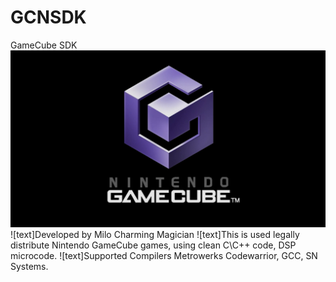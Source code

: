 # GCNSDK
 GameCube SDK
![alt text](https://github.com/MiloCharmingMagician/GCNSDK/blob/master/gc.png?raw=true)
![text]Developed by Milo Charming Magician
![text]This is used legally distribute Nintendo GameCube games, using clean C\C++ code, DSP microcode.
![text]Supported Compilers Metrowerks Codewarrior, GCC, SN Systems.

